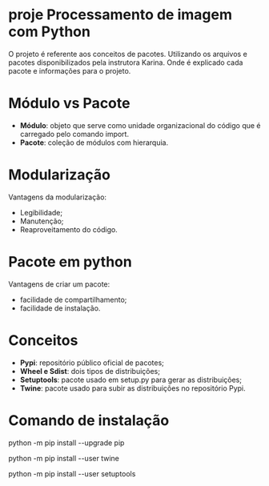 # proje Processamento de imagem com  Python


O projeto é referente aos conceitos de pacotes.
Utilizando os arquivos e pacotes disponibilizados pela instrutora Karina. Onde é explicado cada pacote e informações para o projeto.


# Módulo vs Pacote
- **Módulo**: objeto que serve como unidade organizacional do código que é carregado pelo comando import.
- **Pacote**: coleção de módulos com hierarquia.

# Modularização
Vantagens da modularização:
- Legibilidade;
- Manutenção;
- Reaproveitamento do código.

# Pacote em python
Vantagens de criar um pacote:
- facilidade de compartilhamento;
- facilidade de instalação.

# Conceitos
- **Pypi**: repositório público oficial de pacotes;
- **Wheel e Sdist**: dois tipos de distribuições;
- **Setuptools**: pacote usado em setup.py para gerar as distribuições;
- **Twine**: pacote usado para subir as distribuições no repositório Pypi.


#  Comando de instalação

  python -m pip install --upgrade pip
  
  python -m pip install --user twine
  
  python -m pip install --user setuptools

  
